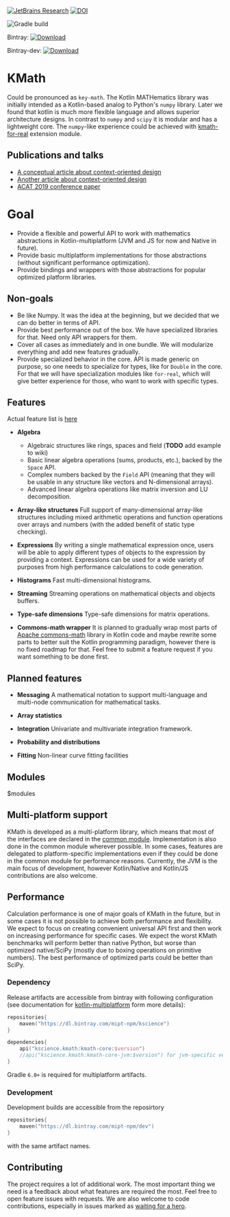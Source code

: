 [![JetBrains Research](https://jb.gg/badges/research.svg)](https://confluence.jetbrains.com/display/ALL/JetBrains+on+GitHub)
[![DOI](https://zenodo.org/badge/129486382.svg)](https://zenodo.org/badge/latestdoi/129486382)

![Gradle build](https://github.com/mipt-npm/kmath/workflows/Gradle%20build/badge.svg)

Bintray:        [ ![Download](https://api.bintray.com/packages/mipt-npm/kscience/kmath-core/images/download.svg) ](https://bintray.com/mipt-npm/kscience/kmath-core/_latestVersion)

Bintray-dev:    [ ![Download](https://api.bintray.com/packages/mipt-npm/dev/kmath-core/images/download.svg) ](https://bintray.com/mipt-npm/dev/kmath-core/_latestVersion)

# KMath
Could be pronounced as `key-math`.
The Kotlin MATHematics library  was initially intended as a Kotlin-based analog to Python's `numpy` library. Later we found that kotlin is much more flexible language and allows superior architecture designs. In contrast to `numpy` and `scipy` it is modular and has a lightweight core. The `numpy`-like experience could be achieved with [kmath-for-real](/kmath-for-real) extension module.

## Publications and talks
* [A conceptual article about context-oriented design](https://proandroiddev.com/an-introduction-context-oriented-programming-in-kotlin-2e79d316b0a2)
* [Another article about context-oriented design](https://proandroiddev.com/diving-deeper-into-context-oriented-programming-in-kotlin-3ecb4ec38814)
* [ACAT 2019 conference paper](https://aip.scitation.org/doi/abs/10.1063/1.5130103)

# Goal
* Provide a flexible and powerful API to work with mathematics abstractions in Kotlin-multiplatform (JVM and JS for now and Native in future). 
* Provide basic multiplatform implementations for those abstractions (without significant performance optimization).
* Provide bindings and wrappers with those abstractions for popular optimized platform libraries.

## Non-goals
* Be like Numpy. It was the idea at the beginning, but we decided that we can do better in terms of API.
* Provide best performance out of the box. We have specialized libraries for that. Need only API wrappers for them.
* Cover all cases as immediately and in one bundle. We will modularize everything and add new features gradually.
* Provide specialized behavior in the core. API is made generic on purpose, so one needs to specialize for types, like for `Double` in the core. For that we will have specialization modules like `for-real`, which will give better experience for those, who want to work with specific types.

## Features

Actual feature list is [here](/docs/features.md)

* **Algebra**
    * Algebraic structures like rings, spaces and field (**TODO** add example to wiki)
    * Basic linear algebra operations (sums, products, etc.), backed by the `Space` API.
    * Complex numbers backed by the `Field` API (meaning that they will be usable in any structure like vectors and N-dimensional arrays).
    * Advanced linear algebra operations like matrix inversion and LU decomposition.

* **Array-like structures** Full support of many-dimensional array-like structures 
including mixed arithmetic operations and function operations over arrays and numbers (with the added benefit of static type checking).

* **Expressions** By writing a single mathematical expression
once, users will be able to apply different types of objects to the expression by providing a context. Expressions
can be used for a wide variety of purposes from high performance calculations to code generation.

* **Histograms** Fast multi-dimensional histograms.

* **Streaming** Streaming operations on mathematical objects and objects buffers.

* **Type-safe dimensions** Type-safe dimensions for matrix operations.

* **Commons-math wrapper** It is planned to gradually wrap most parts of [Apache commons-math](http://commons.apache.org/proper/commons-math/)
                           library in Kotlin code and maybe rewrite some parts to better suit the Kotlin programming paradigm, however there is no fixed roadmap for that. Feel free
                           to submit a feature request if you want something to be done first.
                           
## Planned features

* **Messaging** A mathematical notation to support multi-language and multi-node communication for mathematical tasks.

* **Array statistics** 

* **Integration** Univariate and multivariate integration framework.

* **Probability and distributions**

* **Fitting** Non-linear curve fitting facilities

## Modules

$modules

## Multi-platform support

KMath is developed as a multi-platform library, which means that most of the interfaces are declared in the [common module](/kmath-core/src/commonMain). Implementation is also done in the common module wherever possible. In some cases, features are delegated to platform-specific implementations even if they could be done in the common module for performance reasons. Currently, the JVM is the main focus of development, however Kotlin/Native and Kotlin/JS contributions are also welcome.

## Performance

Calculation performance is one of major goals of KMath in the future, but in some cases it is not possible to achieve both performance and flexibility. We expect to focus on creating convenient universal API first and then work on increasing performance for specific cases. We expect the worst KMath benchmarks will perform better than native Python, but worse than optimized native/SciPy (mostly due to boxing operations on primitive numbers). The best performance of optimized parts could be better than SciPy.

### Dependency

Release artifacts are accessible from bintray with following configuration (see documentation for [kotlin-multiplatform](https://kotlinlang.org/docs/reference/multiplatform.html) form more details):

```kotlin
repositories{
    maven("https://dl.bintray.com/mipt-npm/kscience")
}

dependencies{
    api("kscience.kmath:kmath-core:$version")
    //api("kscience.kmath:kmath-core-jvm:$version") for jvm-specific version
}
```

Gradle `6.0+` is required for multiplatform artifacts.

### Development

Development builds are accessible from the reposirtory 
```kotlin
repositories{
    maven("https://dl.bintray.com/mipt-npm/dev")
}
```
with the same artifact names.

## Contributing

The project requires a lot of additional work. The most important thing we need is a feedback about what features are required the most. Feel free to open feature issues with requests. We are also welcome to code contributions, especially in issues marked as [waiting for a hero](https://github.com/mipt-npm/kmath/labels/waiting%20for%20a%20hero).